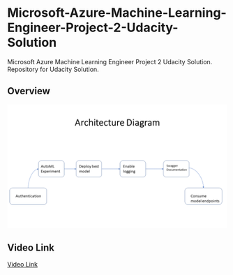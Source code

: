 # Microsoft-Azure-Machine-Learning-Engineer-Project-2-Udacity-Solution
Microsoft Azure Machine Learning Engineer Project 2 Udacity Solution. Repository for Udacity Solution. 

## Overview



![Architectural Diagram](images/Slide1.png)




## Video Link

[Video Link](https://www.dropbox.com/s/upoew9usg5a2idj/Recording%20%238.mp4?dl=0)
